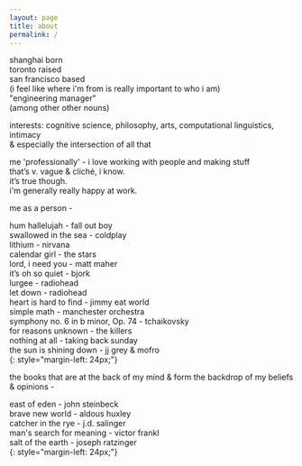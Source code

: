 ```yaml
---
layout: page
title: about
permalink: /
---
```


shanghai born  
toronto raised  
san francisco based  
(i feel like where i'm from is really important to who i am)  
"engineering manager"  
(among other other nouns)

interests:
cognitive science, philosophy, arts, computational linguistics, intimacy  
& especially the intersection of all that

me 'professionally' - i love working with people and making stuff  
that’s v. vague & cliché, i know.  
it’s true though.  
i'm generally really happy at work.

me as a person -

hum hallelujah - fall out boy  
swallowed in the sea - coldplay  
lithium - nirvana  
calendar girl - the stars  
lord, i need you - matt maher  
it’s oh so quiet - bjork  
lurgee - radiohead  
let down - radiohead  
heart is hard to find - jimmy eat world  
simple math - manchester orchestra  
symphony no. 6 in b minor, Op. 74 - tchaikovsky   
for reasons unknown - the killers  
nothing at all - taking back sunday  
the sun is shining down - jj grey & mofro   
{: style="margin-left: 24px;"}

the books that are at the back of my mind & form the backdrop of my beliefs & opinions - 

east of eden - john steinbeck  
brave new world - aldous huxley  
catcher in the rye - j.d. salinger  
man's search for meaning - victor frankl  
salt of the earth - joseph ratzinger    
{: style="margin-left: 24px;"}
